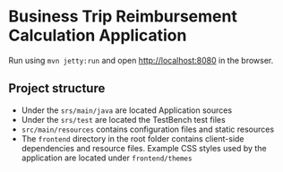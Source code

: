 # Business Trip Reimbursement Calculation Application

Run using `mvn jetty:run` and open [http://localhost:8080](http://localhost:8080) in the browser.

## Project structure

- Under the `srs/main/java` are located Application sources
- Under the `srs/test` are located the TestBench test files
- `src/main/resources` contains configuration files and static resources
- The `frontend` directory in the root folder contains client-side 
  dependencies and resource files. Example CSS styles used by the application 
  are located under `frontend/themes`